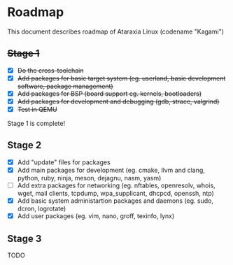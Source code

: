 # Roadmap
This document describes roadmap of Ataraxia Linux (codename "Kagami")

## ~~Stage 1~~
 - [x] ~~Do the cross-toolchain~~
 - [x] ~~Add packages for basic target system (eg. userland, basic development software, package management)~~
 - [x] ~~Add packages for BSP (board support eg. kernels, bootloaders)~~
 - [x] ~~Add packages for development and debugging (gdb, strace, valgrind)~~
 - [x] ~~Test in QEMU~~

Stage 1 is complete!
 
## Stage 2
 - [x] Add "update" files for packages
 - [x] Add main packages for development (eg. cmake, llvm and clang, python, ruby, ninja, meson, dejagnu, nasm, yasm)
 - [ ] Add extra packages for networking (eg. nftables, openresolv, whois, wget, mail clients, tcpdump, wpa_supplicant, dhcpcd, openssh, ntp)
 - [x] Add basic system administartion packages and daemons (eg. sudo, dcron, logrotate)
 - [x] Add user packages (eg. vim, nano, groff, texinfo, lynx)

## Stage 3
TODO 
